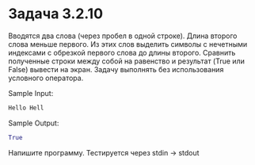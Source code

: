 # Задача 3.2.10

Вводятся два слова (через пробел в одной строке). Длина второго слова меньше первого. Из этих слов выделить символы с нечетными индексами с обрезкой первого слова до длины второго. Сравнить полученные строки между собой на равенство и результат (True или False) вывести на экран. Задачу выполнять без использования условного оператора.

Sample Input:

```python
Hello Hell
```

Sample Output:

```python
True
```

Напишите программу. Тестируется через stdin → stdout
